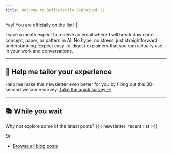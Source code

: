 ```yaml
---
title: Welcome to Sufficiently Explained! 👋
---
```

Yay! You are officially on the list! 🎉

Twice a month expect to receive an email where I will break down one concept, paper, or pattern in AI. No hype, no stress, just straightforward understanding. Expect easy-to-digest explainers that you can actually use in your work and conversations.

---

## 💬 Help me tailor your experience
Help me make this newsletter even better for you by filling out this 30-second welcome survey:
[Take the quick survey →](https://sufficiently-explained.beehiiv.com/forms/0305867a-ec46-4f7d-956c-82e0d18f88da)

---

## 📚 While you wait
Why not explore some of the latest posts?
{{< newsletter_recent_list >}}

*Or*
- [Browse all blog posts](https://saashanair.com/posts/)